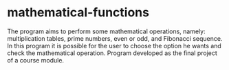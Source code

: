 # mathematical-functions
The program aims to perform some mathematical operations, namely: multiplication tables, prime numbers, even or odd, and Fibonacci sequence. 
In this program it is possible for the user to choose the option he wants and check the mathematical operation.
Program developed as the final project of a course module.
